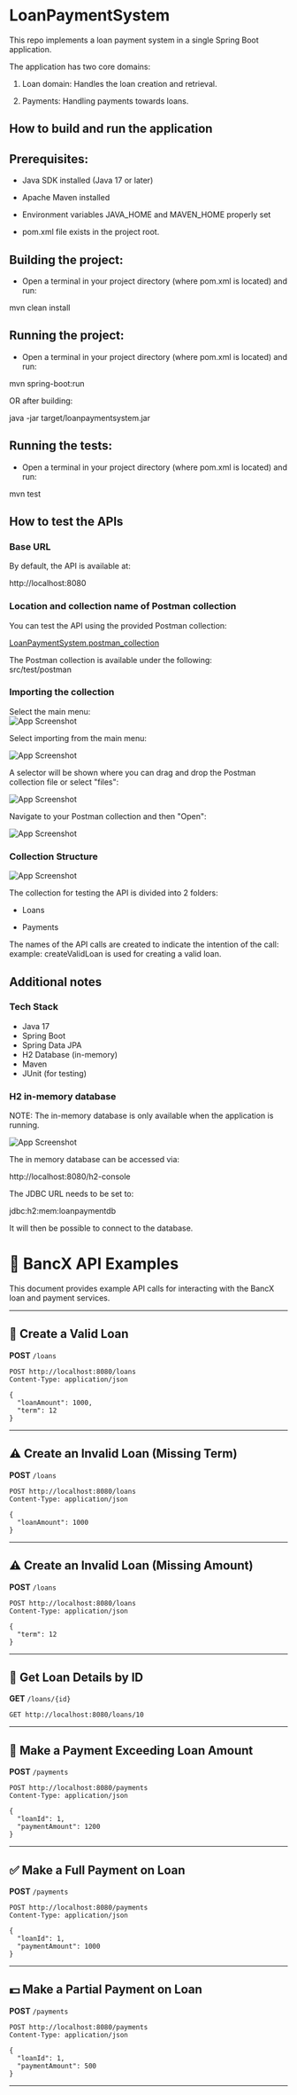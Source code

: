 # LoanPaymentSystem
This repo implements a loan payment system in a single Spring Boot application.

The application has two core domains:

1. Loan domain: Handles the loan creation and retrieval.

2. Payments: Handling payments towards loans.

## How to build and run the application

## Prerequisites:

- Java SDK installed (Java 17 or later)

- Apache Maven installed

- Environment variables JAVA_HOME and MAVEN_HOME properly set

- pom.xml file exists in the project root.

## Building the project:

- Open a terminal in your project directory (where pom.xml is located) and run: 

mvn clean install

## Running the project:

- Open a terminal in your project directory (where pom.xml is located) and run: 

mvn spring-boot:run

OR after building:

java -jar target/loanpaymentsystem.jar

## Running the tests:

- Open a terminal in your project directory (where pom.xml is located) and run: 

mvn test

## How to test the APIs

### Base URL

By default, the API is available at:

http://localhost:8080

### Location and collection name of Postman collection

You can test the API using the provided Postman collection:

[LoanPaymentSystem.postman_collection](./src/test/postman/LoanPaymentSystem.postman_collection)

The Postman collection is available under the following:<br>
src/test/postman

### Importing the collection

Select the main menu: <br>
![App Screenshot](images/MainMenu.jpg)

Select importing from the main menu:

![App Screenshot](images/PostmanImport.jpg)

A selector will be shown where you can drag and drop the Postman collection file or select "files":

![App Screenshot](images/ImportSelection.jpg)

Navigate to your Postman collection and then "Open":

![App Screenshot](images/SelectAndOpen.jpg)

### Collection Structure

![App Screenshot](images/CollectionStucture.jpg)

The collection for testing the API is divided into 2 folders:

- Loans

- Payments

The names of the API calls are created to indicate the intention of the call:
example: createValidLoan is used for creating a valid loan. 

## Additional notes

### Tech Stack

- Java 17
- Spring Boot
- Spring Data JPA
- H2 Database (in-memory)
- Maven
- JUnit (for testing)

### H2 in-memory database<br>

NOTE: The in-memory database is only available when the application is running.


![App Screenshot](images/H2Setup.jpg)

The in memory database can be accessed via:

http://localhost:8080/h2-console

The JDBC URL needs to be set to:

jdbc:h2:mem:loanpaymentdb

It will then be possible to connect to the database.


# 📘 BancX API Examples

This document provides example API calls for interacting with the BancX loan and payment services.

---

## 🚀 Create a Valid Loan

**POST** `/loans`

```http
POST http://localhost:8080/loans
Content-Type: application/json

{
  "loanAmount": 1000,
  "term": 12
}
```

---

## ⚠️ Create an Invalid Loan (Missing Term)

**POST** `/loans`

```http
POST http://localhost:8080/loans
Content-Type: application/json

{
  "loanAmount": 1000
}
```

---

## ⚠️ Create an Invalid Loan (Missing Amount)

**POST** `/loans`

```http
POST http://localhost:8080/loans
Content-Type: application/json

{
  "term": 12
}
```

---

## 📄 Get Loan Details by ID

**GET** `/loans/{id}`

```http
GET http://localhost:8080/loans/10
```

---

## 💸 Make a Payment Exceeding Loan Amount

**POST** `/payments`

```http
POST http://localhost:8080/payments
Content-Type: application/json

{
  "loanId": 1,
  "paymentAmount": 1200
}
```

---

## ✅ Make a Full Payment on Loan

**POST** `/payments`

```http
POST http://localhost:8080/payments
Content-Type: application/json

{
  "loanId": 1,
  "paymentAmount": 1000
}
```

---

## 💵 Make a Partial Payment on Loan

**POST** `/payments`

```http
POST http://localhost:8080/payments
Content-Type: application/json

{
  "loanId": 1,
  "paymentAmount": 500
}
```

---

